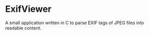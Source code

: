 ExifViewer
==========

A small application written in C to parse EXIF tags of JPEG files into readable content.
